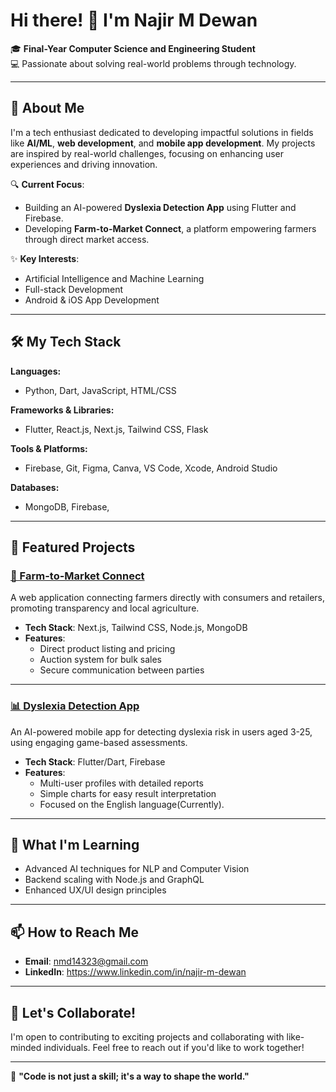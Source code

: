 # Hi there! 👋 I'm Najir M Dewan

🎓 **Final-Year Computer Science and Engineering Student**  
💻 Passionate about solving real-world problems through technology.

---

## 🌟 About Me

I'm a tech enthusiast dedicated to developing impactful solutions in fields like **AI/ML**, **web development**, and **mobile app development**. My projects are inspired by real-world challenges, focusing on enhancing user experiences and driving innovation.

🔍 **Current Focus**:  
- Building an AI-powered **Dyslexia Detection App** using Flutter and Firebase.  
- Developing **Farm-to-Market Connect**, a platform empowering farmers through direct market access.  

✨ **Key Interests**:  
- Artificial Intelligence and Machine Learning  
- Full-stack Development  
- Android & iOS App Development  

---

## 🛠️ My Tech Stack

**Languages:**  
- Python, Dart, JavaScript, HTML/CSS  

**Frameworks & Libraries:**  
- Flutter, React.js, Next.js, Tailwind CSS, Flask

**Tools & Platforms:**  
- Firebase, Git,  Figma, Canva, VS Code, Xcode, Android Studio

**Databases:**  
- MongoDB,  Firebase, 

---

## 🌟 Featured Projects

### [🌾 Farm-to-Market Connect](https://github.com/yourusername/farm-to-market-connect)  
A web application connecting farmers directly with consumers and retailers, promoting transparency and local agriculture.

- **Tech Stack**: Next.js, Tailwind CSS, Node.js, MongoDB
- **Features**:
  - Direct product listing and pricing
  - Auction system for bulk sales
  - Secure communication between parties

---

### [📊 Dyslexia Detection App](https://github.com/yourusername/dyslexia-detection-app)  
An AI-powered mobile app for detecting dyslexia risk in users aged 3-25, using engaging game-based assessments.

- **Tech Stack**: Flutter/Dart, Firebase
- **Features**:
  - Multi-user profiles with detailed reports
  - Simple charts for easy result interpretation
  - Focused on the English language(Currently).

---

## 🌱 What I'm Learning

- Advanced AI techniques for NLP and Computer Vision  
- Backend scaling with Node.js and GraphQL  
- Enhanced UX/UI design principles  

---

## 📫 How to Reach Me

- **Email**: nmd14323@gmail.com  
- **LinkedIn**: https://www.linkedin.com/in/najir-m-dewan 
---

## 🤝 Let's Collaborate!

I'm open to contributing to exciting projects and collaborating with like-minded individuals. Feel free to reach out if you'd like to work together!

---

🌟 **"Code is not just a skill; it's a way to shape the world."**  

